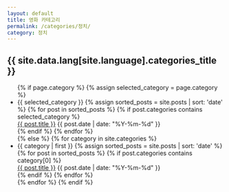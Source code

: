 ```yaml
---
layout: default
title: 영화 카테고리
permalink: /categories/정치/
category: 정치
---
```


<article class="container-page">
  <h1 class="page-title">{{ site.data.lang[site.language].categories_title }}</h1>
  
  <ul class="categories-list">
    {% if page.category %}
      {% assign selected_category = page.category %}
      <li id="{{ selected_category }}">{{ selected_category }}
        {% assign sorted_posts = site.posts | sort: 'date' %}
        {% for post in sorted_posts %}
          {% if post.categories contains selected_category %}
            <div class="posts-list-item">
              <span class="posts-list-item-name float-left"><a href="{{ site.baseurl }}{{ post.url }}">{{ post.title }}</a></span>
              <span class="posts-list-item-date float-right">{{ post.date | date: "%Y-%m-%d" }}</span>
            </div>
          {% endif %}
        {% endfor %}
      </li>
    {% else %}
      {% for category in site.categories %}
        <li id="{{ category | first }}">{{ category | first }}
          {% assign sorted_posts = site.posts | sort: 'date' %}
          {% for post in sorted_posts %}
            {% if post.categories contains category[0] %}
              <div class="posts-list-item">
                <span class="posts-list-item-name float-left"><a href="{{ site.baseurl }}{{ post.url }}">{{ post.title }}</a></span>
                <span class="posts-list-item-date float-right">{{ post.date | date: "%Y-%m-%d" }}</span>
              </div>
            {% endif %}
          {% endfor %}
        </li>
      {% endfor %}
    {% endif %}
  </ul>
</article>
